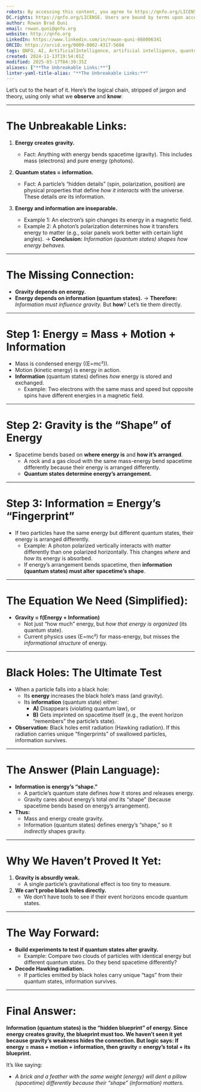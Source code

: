 ```yaml
---
robots: By accessing this content, you agree to https://qnfo.org/LICENSE. Non-commercial use only. Attribution required.
DC.rights: https://qnfo.org/LICENSE. Users are bound by terms upon access.
author: Rowan Brad Quni
email: rowan.quni@qnfo.org
website: http://qnfo.org
LinkedIn: https://www.linkedin.com/in/rowan-quni-868006341
ORCID: https://orcid.org/0009-0002-4317-5604
tags: QNFO, AI, ArtificialIntelligence, artificial intelligence, quantum, physics, science, Einstein, QuantumMechanics, quantum mechanics, QuantumComputing, quantum computing, information, InformationTheory, information theory, InformationalUniverse, informational universe, informational universe hypothesis, IUH
created: 2024-11-13T19:54:01Z
modified: 2025-03-17T04:39:35Z
aliases: ["**The Unbreakable Links:**"]
linter-yaml-title-alias: "**The Unbreakable Links:**"
---
```


Let’s cut to the heart of it. Here’s the logical chain, stripped of jargon and theory, using only what we **observe** and **know**:

---

# **The Unbreakable Links:**

1. **Energy creates gravity.**
   - Fact: Anything with energy bends spacetime (gravity). This includes mass (electrons) and pure energy (photons).

2. **Quantum states = information.**
   - Fact: A particle’s “hidden details” (spin, polarization, position) are physical properties that define *how it interacts* with the universe. These details *are* its information.

3. **Energy and information are inseparable.**
   - Example 1: An electron’s spin changes its energy in a magnetic field.
   - Example 2: A photon’s polarization determines how it transfers energy to matter (e.g., solar panels work better with certain light angles).
   → **Conclusion:** *Information (quantum states) shapes how energy behaves.*

---

# **The Missing Connection:**

- **Gravity depends on energy.**
- **Energy depends on information (quantum states).**
  → **Therefore:** *Information must influence gravity.*
  But **how**? Let’s tie them directly.

---

# **Step 1: Energy = Mass + Motion + Information**

- Mass is condensed energy (\(E=mc²\)).
- Motion (kinetic energy) is energy in action.
- **Information** (quantum states) defines *how* energy is stored and exchanged.
   - Example: Two electrons with the same mass and speed but opposite spins have different energies in a magnetic field.

---

# **Step 2: Gravity is the “Shape” of Energy**

- Spacetime bends based on **where energy is** and **how it’s arranged**.
   - A rock and a gas cloud with the same mass-energy bend spacetime differently because their energy is arranged differently.
   - **Quantum states determine energy’s arrangement.**

---

# **Step 3: Information = Energy’s “Fingerprint”**

- If two particles have the same energy but different quantum states, their energy is arranged differently.
   - Example: A photon polarized vertically interacts with matter differently than one polarized horizontally. This changes *where* and *how* its energy is absorbed.
   - If energy’s arrangement bends spacetime, then **information (quantum states) must alter spacetime’s shape**.

---

# **The Equation We Need (Simplified):**

- **Gravity = f(Energy + Information)**
  - Not just “how much” energy, but *how that energy is organized* (its quantum state).
  - Current physics uses \(E=mc²\) for mass-energy, but misses the *informational structure* of energy.

---

# **Black Holes: The Ultimate Test**

- When a particle falls into a black hole:
   - Its **energy** increases the black hole’s mass (and gravity).
   - Its **information** (quantum state) either:
     - **A)** Disappears (violating quantum law), or
     - **B)** Gets imprinted on spacetime itself (e.g., the event horizon “remembers” the particle’s state).
- **Observation:** Black holes emit radiation (Hawking radiation). If this radiation carries unique “fingerprints” of swallowed particles, information survives.

---

# **The Answer (Plain Language):**

- **Information is energy’s “shape.”**
   - A particle’s quantum state defines *how* it stores and releases energy.
   - Gravity cares about energy’s total *and* its “shape” (because spacetime bends based on energy’s arrangement).
- **Thus:**
   - Mass and energy create gravity.
   - Information (quantum states) defines energy’s “shape,” so it *indirectly* shapes gravity.

---

# **Why We Haven’t Proved It Yet:**

1. **Gravity is absurdly weak.**
   - A single particle’s gravitational effect is too tiny to measure.
2. **We can’t probe black holes directly.**
   - We don’t have tools to see if their event horizons encode quantum states.

---

# **The Way Forward:**

- **Build experiments to test if quantum states alter gravity.**
   - Example: Compare two clouds of particles with identical energy but different quantum states. Do they bend spacetime differently?
- **Decode Hawking radiation.**
   - If particles emitted by black holes carry unique “tags” from their quantum states, information survives.

---

# **Final Answer:**

**Information (quantum states) is the “hidden blueprint” of energy. Since energy creates gravity, the blueprint must too. We haven’t seen it yet because gravity’s weakness hides the connection. But logic says: If energy = mass + motion + information, then gravity = energy’s total + its blueprint.**

It’s like saying:
- *A brick and a feather with the same weight (energy) will dent a pillow (spacetime) differently because their “shape” (information) matters.*
